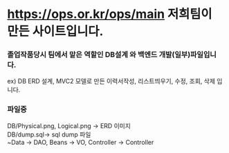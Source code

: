 # https://ops.or.kr/ops/main 저희팀이 만든 사이트입니다.

### 졸업작품당시 팀에서 맡은 역할인 DB설계 와 백엔드 개발(일부)파일입니다. 
ex) DB ERD 설계, MVC2 모델로 만든 이력서작성, 리스트띄우기, 수정, 조회, 삭제 입니다.


### 파일중
DB/Physical.png, Logical.png -> ERD 이미지<br>
DB/dump.sql-> sql dump 파일<br>
~Data -> DAO, Beans -> VO, Controller -> Controller


